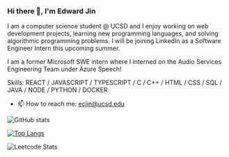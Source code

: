### Hi there 👋, I'm Edward Jin

I am a computer science student @ UCSD and I enjoy working on web development projects, learning new programming languages, and solving algorithmic programming problems. I will be joining LinkedIn as a Software Engineer Intern this upcoming summer.

I am a former Microsoft SWE intern where I interned on the Audio Services Engineering Team under Azure Speech!

Skills: REACT / JAVASCRIPT / TYPESCRIPT / C / C++ / HTML / CSS / SQL / JAVA / NODE / PYTHON / DOCKER

- 📫 How to reach me: ecjin@ucsd.edu 

![GitHub stats](https://github-readme-stats.vercel.app/api?username=EddieJ03&show_icons=true)   

[![Top Langs](https://github-readme-stats.vercel.app/api/top-langs/?username=EddieJ03)](https://github.com/EddieJ03/github-readme-stats)

![Leetcode Stats](https://leetcard.jacoblin.cool/ejscfj?ext=contest)
